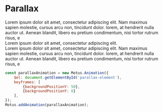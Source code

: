 # Parallax

<div class="demo"> 
    <div id="parallax">
        <section>
            Lorem ipsum dolor sit amet, consectetur adipiscing elit. Nam maximus sapien molestie, cursus arcu non, tincidunt dolor.  lorem, at hendrerit nulla auctor ut. Aenean blandit, libero eu pretium condimentum, nisi tortor rutrum risus, e
        </section>
        <section class="background background1 font-big" id="parallax-element">
                Lorem ipsum dolor sit amet, consectetur adipiscing elit.
        </section> 
        <section>
              Lorem ipsum dolor sit amet, consectetur adipiscing elit. Nam maximus sapien molestie, cursus arcu non, tincidunt dolor.  lorem, at hendrerit nulla auctor ut. Aenean blandit, libero eu pretium condimentum, nisi tortor rutrum risus, e
        </section>
    </div>
</div>

```js
const parallaxAnimation = new Motus.Animation({
    $el: document.getElementById('parallax-element'),
    keyframes: [
        {backgroundPositionY: 50},
        {backgroundPositionY: 0}
    ],
});
Motus.addAnimation(parallaxAnimation);
```
